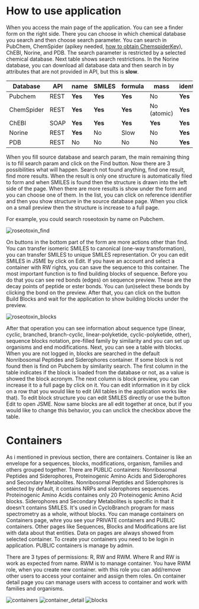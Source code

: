 
# How to use application

When you access the main page of the application.
You can see a finder form on the right side.
There you can choose in which chemical database you search and then choose search parameter.
You can search in PubChem, ChemSpider (apikey needed, [how to obtain ChemspiderKey]()), ChEBI, Norine, and PDB.
The search parameter is restricted by a selected chemical database.
Next table shows search restrictions.
In the Norine database, you can download all database data and then search in by attributes that are not provided in API, but this is **slow**.


| Database   | API  | name    | SMILES  | formula | mass        | identifier |
| ---------- | ---- | ------- | ------- | ------- | ----------- | ---------- |
| Pubchem    | REST | **Yes** | **Yes** | **Yes** | No          | **Yes**    |
| ChemSpider | REST | **Yes** | **Yes** | **Yes** | No (atomic) | **Yes**    |
| ChEBI      | SOAP | **Yes** | **Yes** | **Yes** | **Yes**     | **Yes**    |
| Norine     | REST | **Yes** | No      | Slow    | No          | **Yes**    |
| PDB        | REST | No      | No      | No      | No          | **Yes**    |


When you fill source database and search param, the main remaining thing is to fill search param and click on the Find button.
Now there are 3 possibilities what will happen.
Search not found anything, find one result, find more results.
When the result is only one structure is automatically filed to form and when SMILES is found then the structure is drawn into the left side of the page.
When there are more results is show under the form and you can choose one of them.
In the list, you can click on reference identifier and then you show structure in the source database page.
When you click on a small preview then the structure is increase to a full page.

For example, you could search roseotoxin by name on Pubchem.

![roseotoxin_find](https://user-images.githubusercontent.com/36856494/113470341-2cd1a580-9455-11eb-9d5c-2b722e9eace1.png)

On buttons in the bottom part of the form are more actions other than find.
You can transfer isomeric SMILES to canonical (one-way transformation), you can transfer SMILES to unique SMILES representation. 
Or you can edit SMILES in JSME by click on Edit.
If you have an account and select a container with RW rights, you can save the sequence to this container.
The most important function is to find building blocks of sequence.
Before you do that you can see red bonds (edges) on sequence preview. These are the decay points of peptide or ester bonds.
You can (un)select these bonds by clicking the bond on the preview.
After that, you can click on the button Build Blocks and wait for the application to show building blocks under the preview.

![roseotoxin_blocks](https://user-images.githubusercontent.com/36856494/113470797-7f609100-9458-11eb-9b3a-6e5862d6d05e.png)

After that operation you can see information about sequence type (linear, cyclic, branched, branch-cyclic, linear-polyketide, cyclic-polyketide, other), sequence blocks notation, pre-filled family by similarity and you can set up organisms and end modifications.
Next, you can see a table with blocks. When you are not logged in, blocks are searched in the default Nonribosomal Peptides and Siderophores container.
If some block is not found then is find on Pubchem by similarity search. 
The first column in the table indicates if the block is loaded from the database or not, as a value is showed the block acronym.
The next column is block preview, you can increase it to a full page by click on it.
You can edit information in it by click on a row that you would like to edit (All tables in the application works like that).
To edit block structure you can edit SMILES directly or use the button Edit to open JSME. 
Now same blocks are all edit together at once, but if you would like to change this behavior, you can unclick the checkbox above the table.

# Containers

As i mentioned in previous section, there are containers.
Container is like an envelope for a sequences, blocks, modifications, organism, families and others grouped together.
There are PUBLIC containers: Nonribosomal Peptides and Siderophores, Proteinogenic Amino Acids and Siderophores and Secondary Metabolites.
Nonribosomal Peptides and Siderophores is selected by default, it contains NRPs and siderophores sequences.
Proteinogenic Amino Acids containes only 20 Proteinogenic Amino Acid blocks.
Siderophores and Secondary Metabolites is specific in that it doesn't contains SMILES.
It's used in CycloBranch program for mass spectrometry as a whole, without blocks.
You can manage containers on Containers page, whre you see your PRIVATE containers and PUBLIC containers.
Other pages like Sequences, Blocks and Modifications are list with data about that entities.
Data on pages are always showed from selected container.
To create your containers you need to be login in application.
PUBLIC containers is manage by admin.

There are 3 types of permissions: R, RW and RWM.
Where R and RW is work as expected from name.
RWM is to manage container.
You have RWM role, when you create new container.
with this role you can add/remove other users to access your container and assign them roles.
On container detail page you can manage users with access to container and work with families and organisms.

![containers](https://user-images.githubusercontent.com/36856494/113471676-3d3a4e00-945e-11eb-9882-7d5386f68129.png)
![container_detail](https://user-images.githubusercontent.com/36856494/113471686-54793b80-945e-11eb-8cd2-f66645df2448.png)
![blocks](https://user-images.githubusercontent.com/36856494/113471699-72df3700-945e-11eb-8604-aaff8ca910c9.png)




